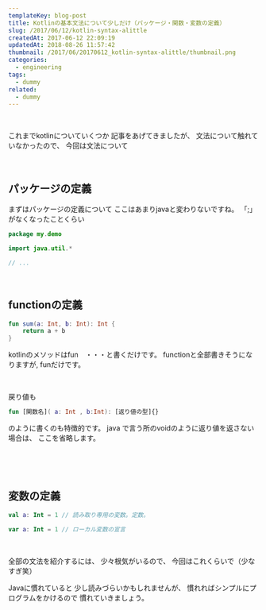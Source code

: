 ```yaml
---
templateKey: blog-post
title: Kotlinの基本文法について少しだけ（パッケージ・関数・変数の定義）
slug: /2017/06/12/kotlin-syntax-alittle
createdAt: 2017-06-12 22:09:19
updatedAt: 2018-08-26 11:57:42
thumbnail: /2017/06/20170612_kotlin-syntax-alittle/thumbnail.png
categories:
  - engineering
tags:
  - dummy
related:
  - dummy
---
```


&nbsp;

これまでkotlinについていくつか
記事をあげてきましたが、
文法について触れていなかったので、
今回は文法について

&nbsp;
&nbsp;

<h2 class="chapter">パッケージの定義</h2>
まずはパッケージの定義について
ここはあまりjavaと変わりないですね。 「;」がなくなったことくらい

```kotlin
package my.demo

import java.util.*

// ...
```

&nbsp;
&nbsp;
&nbsp;
<h2 class="chapter">functionの定義</h2>

```kotlin
fun sum(a: Int, b: Int): Int {
    return a + b
}
```
kotlinのメソッドはfun　・・・と書くだけです。
functionと全部書きそうになりますが,
funだけです。

&nbsp;
&nbsp;

戻り値も
```kotlin
fun [関数名]( a: Int , b:Int): [返り値の型]{}

```
のように書くのも特徴的です。
java で言う所のvoidのように返り値を返さない場合は、
ここを省略します。

&nbsp;

&nbsp;
<h2 class="chapter">変数の定義</h2>

```kotlin
val a: Int = 1 // 読み取り専用の変数。定数。

var a: Int = 1 // ローカル変数の宣言

```

&nbsp;
&nbsp;

全部の文法を紹介するには、
少々根気がいるので、
今回はこれくらいで（少なすぎ笑）

Javaに慣れていると
少し読みづらいかもしれませんが、
慣れればシンプルにプログラムをかけるので
慣れていきましょう。
